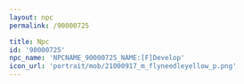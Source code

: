 ```yaml
---
layout: npc
permalink: /90000725

title: Npc
id: '90000725'
npc_name: 'NPCNAME_90000725_NAME:[F]Develop'
icon_url: 'portrait/mob/21000917_m_flyneedleyellow_p.png'
---
```


